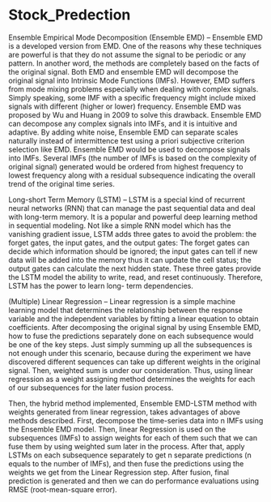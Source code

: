 # Stock_Predection
Ensemble Empirical Mode Decomposition (Ensemble EMD) – Ensemble EMD is a developed version from EMD. One of the reasons why these techniques are powerful is that they do not assume the signal to be periodic or any pattern. In another word, the methods are completely based on the facts of the original signal. Both EMD and ensemble EMD will decompose the original signal into Intrinsic Mode Functions (IMFs). However, EMD suffers from mode mixing problems especially when dealing with complex signals. Simply speaking, some IMF with a specific frequency might include mixed signals with different (higher or lower) frequency. Ensemble EMD was proposed by Wu and Huang in 2009 to solve this drawback. Ensemble EMD can decompose any complex signals into IMFs, and it is intuitive and adaptive. By adding white noise, Ensemble EMD can separate scales naturally instead of intermittence test using a priori subjective criterion selection like EMD. Ensemble EMD would be used to decompose signals into IMFs. Several IMFs (the number of IMFs is based on the complexity of original signal) generated would be ordered from highest frequency to lowest frequency along with a residual subsequence indicating the overall trend of the original time series.

Long-short Term Memory (LSTM) – LSTM is a special kind of recurrent neural networks (RNN) that can manage the past sequential data and deal with long-term memory. It is a popular and powerful deep learning method in sequential modeling. Not like a simple RNN model which has the vanishing gradient issue, LSTM adds three gates to avoid the problem: the forget gates, the input gates, and the output gates: The forget gates can decide which information should be ignored; the input gates can tell if new data will be added into the memory thus it can update the cell status; the output gates can calculate the next hidden state. These three gates provide the LSTM model the ability to write, read, and reset continuously. Therefore, LSTM has the power to learn long- term dependencies.

(Multiple) Linear Regression – Linear regression is a simple machine learning model that determines the relationship between the response variable and the independent variables by fitting a linear equation to obtain coefficients. After decomposing the original signal by using Ensemble EMD, how to fuse the predictions separately done on each subsequence would be one of the key steps. Just simply summing up all the subsequences is not enough under this scenario, because during the experiment we have discovered different sequences can take up different weights in the original signal. Then, weighted sum is under our consideration. Thus, using linear regression as a weight assigning method determines the weights for each of our subsequences for the later fusion process.

Then, the hybrid method implemented, Ensemble EMD-LSTM method with weights generated from linear regression, takes advantages of above methods described. First, decompose the time-series data into n IMFs using the Ensemble EMD model. Then, linear Regression is used on the subsequences (IMFs) to assign weights for each of them such that we can fuse them by using weighted sum later in the process. After that, apply LSTMs on each subsequence separately to get n separate predictions (n equals to the number of IMFs), and then fuse the predictions using the weights we get from the Linear Regression step. After fusion, final prediction is generated and then we can do performance evaluations using RMSE (root-mean-square error).
